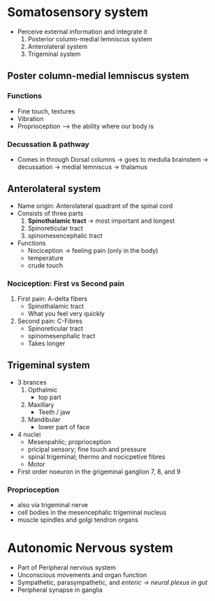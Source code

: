 # Somatosensory system
- Perceive external information and integrate it
	1. Posterior column-medial lemniscus system
	2. Anterolateral system
	3. Trigeminal system

## Poster column-medial lemniscus system
### Functions
- Fine touch, textures
- Vibration
- Proprioception --> the ability where our body is
### Decussation & pathway
- Comes in through Dorsal columns  -> goes to medulla brainstem ->  decussation -> medial lemniscus -> thalamus
## Anterolateral system
- Name origin: Anterolateral quadrant of the spinal cord
- Consists of three parts
	1. **Spinothalamic tract** -> most important and longest
	2. Spinoreticular tract
	3. spinomesencephalic tract
- Functions
	- Nociception -> feeling pain (only in the body)
	- temperature
	- crude touch
### Nociception: First vs Second pain
1. First pain: A-delta fibers
	- Spinothalamic tract 
	- What you feel very quickly 
1. Second pain: C-Fibres
	- Spinoreticular tract
	- spinomesenphalic tract
	- Takes longer
## Trigeminal system 
- 3 brances
	1. Opthalmic
		- top part
	2. Maxillary
		- Teeth / jaw
	3. Mandibular
		- lower part of face
- 4 nuclei
	- Mesenpahlic; proprioception
	- pricipal sensory; fine touch and pressure
	- spinal trigeminal; thermo and nocicpetive fibres
	- Motor
- First order noeuron in the grigeminal ganglion 7, 8, and 9
### Proprioception
- also via trigeminal nerve
- cell bodies in the mesencephalic trigeminal nucleus
- muscle spindles and golgi tendron organs
# Autonomic Nervous system
- Part of Peripheral nervous system
- Unconscious movements and organ function
- Sympathetic, parasympathetic, and *enteric -> neural plexus in gut*
- Peripheral synapse in ganglia